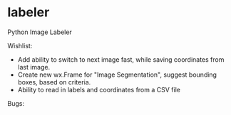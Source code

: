 # labeler
Python Image Labeler


Wishlist: 

   * Add ability to switch to next image fast, while saving coordinates from last image.
   * Create new wx.Frame for "Image Segmentation", suggest bounding boxes, based on criteria.
   * Ability to read in labels and coordinates from a CSV file

Bugs:




